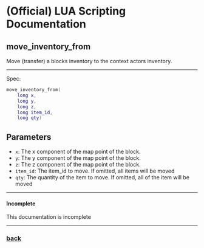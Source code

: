 
# (Official) LUA Scripting Documentation

## move_inventory_from

Move (transfer) a blocks inventory to the context actors inventory.

___

Spec:

```lua
move_inventory_from(
	long x,
	long y,
	long z,
	long item_id,
	long qty)
```

## Parameters

- `x`: The x component of the map point of the block.
- `y`: The y component of the map point of the block.
- `z`: The z component of the map point of the block.
- `item_id`: The item_id to move. If omitted, all items will be moved
- `qty`: The quantity of the item to move. If omitted, all of the item will be moved

___

#### Incomplete

This documentation is incomplete

___

### [back](../inventory)
